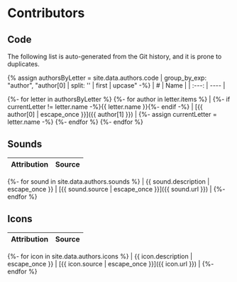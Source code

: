 # Contributors

## Code

The following list is auto-generated from the Git history, and it is prone to
duplicates.

{% assign authorsByLetter = site.data.authors.code | group_by_exp: "author", "author[0] | split: '' | first | upcase" -%}
|   #   | Name |
| :---: | ---- |

{%- for letter in authorsByLetter %}
{%- for author in letter.items %}
| {%- if currentLetter != letter.name -%}{{ letter.name }}{%- endif -%}
| [{{ author[0] | escape_once }}]({{ author[1] }}) |
{%- assign currentLetter = letter.name -%}
{%- endfor %}
{%- endfor %}

## Sounds

| Attribution | Source |
| :---------- | :----: |

{%- for sound in site.data.authors.sounds %}
| {{ sound.description | escape_once }} | [{{ sound.source | escape_once }}]({{ sound.url }}) |
{%- endfor %}

## Icons

| Attribution | Source |
| :---------- | :----: |

{%- for icon in site.data.authors.icons %}
| {{ icon.description | escape_once }} | [{{ icon.source | escape_once }}]({{ icon.url }}) |
{%- endfor %}

